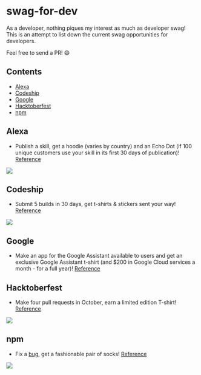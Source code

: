 # swag-for-dev

As a developer, nothing piques my interest as much as developer swag! This is an attempt to list down the current swag opportunities for developers.

Feel free to send a PR! :smile:

## Contents

- [Alexa](#alexa)
- [Codeship](#codeship)
- [Google](#google)
- [Hacktoberfest](#hacktoberfest)
- [npm](#npm)

## Alexa

- Publish a skill, get a hoodie (varies by country) and an Echo Dot (if 100 unique customers use your skill in its first 30 days of publication)! [Reference](https://developer.amazon.com/alexa-skills-kit/alexa-developer-skill-promotion)

![](https://images-na.ssl-images-amazon.com/images/G/01/moile-apps/dex/alexa/Page-hoodie_feb-2017._CB534995161_.png)

## Codeship

- Submit 5 builds in 30 days, get t-shirts & stickers sent your way! [Reference](https://codeship.com/swag)

![](http://juliesfreebies.com/wp-content/uploads/2016/05/codeship-swag.jpg)

## Google

- Make an app for the Google Assistant available to users and get an exclusive Google Assistant t-shirt (and $200 in Google Cloud services a month - for a full year)! [Reference](https://developers.google.com/actions/community/overview#publishing-your-first-app)

## Hacktoberfest

- Make four pull requests in October, earn a limited edition T-shirt! [Reference](https://hacktoberfest.digitalocean.com/)

![](https://cdn-images-1.medium.com/max/2000/1*9rG8J1r8l-LC0oRvRVoEkA.jpeg)

## npm

- Fix a [bug](https://github.com/npm/npm/issues), get a fashionable pair of socks! [Reference](http://blog.npmjs.org/post/129827785565/npm-weekly-30-package-scripts-for-tooling-a)

![](https://partners.npmjs.com/weekly/weekly30/socks-1100x.jpg)
